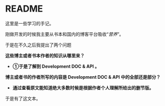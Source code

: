 # README

这里是一些学习的手记。

刚做开发的时候我主要从书本和国内的博客平台吸收“_营养_”。

于是在不久之后我提出了两个问题 

**这些博主或者书本作者的知识从哪里来？**
- **①于是了解到 Development DOC & API 。**

**博主或者书的作者所写的内容是 Development DOC & API 中的全部还是部分？**
- **通过查看原文能知道绝大多数时候是根据作者个人理解所给出的删节版。**

于是有了这文本。
